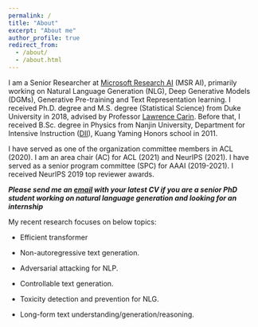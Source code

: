 ```yaml
---
permalink: /
title: "About"
excerpt: "About me"
author_profile: true
redirect_from: 
  - /about/
  - /about.html
---
```


I am a Senior Researcher at [Microsoft Research AI](https://www.microsoft.com/en-us/research/group/natural-language-processing/) (MSR AI), primarily working on Natural Language Generation (NLG), Deep Generative Models (DGMs), Generative Pre-training and Text Representation learning. I received Ph.D. degree and M.S. degree (Statistical Science) from Duke University in 2018, advised by Professor [Lawrence Carin](http://people.ee.duke.edu/~lcarin/). Before that, I received B.Sc. degree in Physics from Nanjin University, Department for Intensive Instruction ([DII](http://dii.nju.edu.cn/kuangym/?lang=en)), Kuang Yaming Honors school in 2011.

I have served as one of the organization committee members in ACL (2020). I am an area chair (AC) for ACL (2021) and NeurIPS (2021). I have served as a senior program committee (SPC) for AAAI (2019-2021). I received NeurIPS 2019 top reviewer awards. 

***Please send me an [email](mailto:yizzhang@microsoft.com) with your latest CV if you are a senior PhD student working on natural language generation and looking for an internship***

My recent research focuses on below topics:

- Efficient transformer

- Non-autoregressive text generation.

- Adversarial attacking for NLP. 

- Controllable text generation.

- Toxicity detection and prevention for NLG. 

- Long-form text understanding/generation/reasoning.




